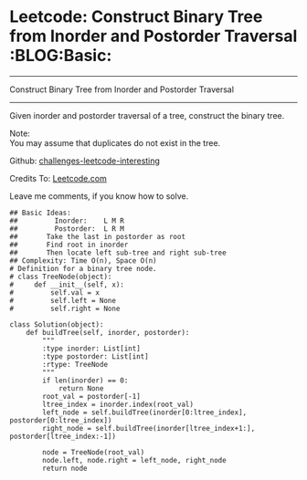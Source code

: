 # Leetcode: Construct Binary Tree from Inorder and Postorder Traversal     :BLOG:Basic:


---

Construct Binary Tree from Inorder and Postorder Traversal  

---

Given inorder and postorder traversal of a tree, construct the binary tree.  

Note:  
You may assume that duplicates do not exist in the tree.  

Github: [challenges-leetcode-interesting](https://github.com/DennyZhang/challenges-leetcode-interesting/tree/master/construct-binary-tree-from-inorder-and-postorder-traversal)  

Credits To: [Leetcode.com](https://leetcode.com/problems/construct-binary-tree-from-inorder-and-postorder-traversal/description/)  

Leave me comments, if you know how to solve.  

    ## Basic Ideas:
    ##         Inorder:    L M R
    ##         Postorder:  L R M
    ##       Take the last in postorder as root
    ##       Find root in inorder
    ##       Then locate left sub-tree and right sub-tree
    ## Complexity: Time O(n), Space O(n)
    # Definition for a binary tree node.
    # class TreeNode(object):
    #     def __init__(self, x):
    #         self.val = x
    #         self.left = None
    #         self.right = None
    
    class Solution(object):
        def buildTree(self, inorder, postorder):
            """
            :type inorder: List[int]
            :type postorder: List[int]
            :rtype: TreeNode
            """
            if len(inorder) == 0:
                return None
            root_val = postorder[-1]
            ltree_index = inorder.index(root_val)
            left_node = self.buildTree(inorder[0:ltree_index], postorder[0:ltree_index])
            right_node = self.buildTree(inorder[ltree_index+1:], postorder[ltree_index:-1])
    
            node = TreeNode(root_val)
            node.left, node.right = left_node, right_node
            return node